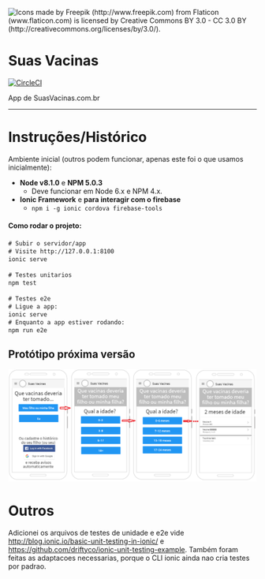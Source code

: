 ![Icons made by Freepik (http://www.freepik.com) from Flaticon (www.flaticon.com) is licensed by Creative Commons BY 3.0 - CC 3.0 BY (http://creativecommons.org/licenses/by/3.0/).](https://avatars3.githubusercontent.com/u/29361579?v=3&s=200)

# Suas Vacinas

[![CircleCI](https://circleci.com/gh/suasvacinas/suasvacinas.svg?style=svg)](https://circleci.com/gh/suasvacinas/suasvacinas)

App de SuasVacinas.com.br

---

# Instruções/Histórico

Ambiente inicial (outros podem funcionar, apenas este foi o que usamos inicialmente):

- **Node v8.1.0** e **NPM 5.0.3**
  - Deve funcionar em Node 6.x e NPM 4.x.
- **Ionic Framework** e **para interagir com o firebase**
  - `npm i -g ionic cordova firebase-tools`


#### Como rodar o projeto:

```shell
# Subir o servidor/app
# Visite http://127.0.0.1:8100
ionic serve

# Testes unitarios
npm test

# Testes e2e
# Ligue a app:
ionic serve
# Enquanto a app estiver rodando:
npm run e2e
```

## Protótipo próxima versão

![x](_docs/proto-v0.png)

# Outros

Adicionei os arquivos de testes de unidade e e2e vide http://blog.ionic.io/basic-unit-testing-in-ionic/
 e https://github.com/driftyco/ionic-unit-testing-example.
Também foram feitas as adaptacoes necessarias, porque o CLI ionic ainda nao cria testes por padrao.
